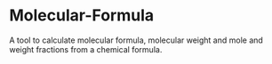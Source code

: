 # Molecular-Formula
A tool to calculate molecular formula, molecular weight and mole and weight fractions from a chemical formula.

